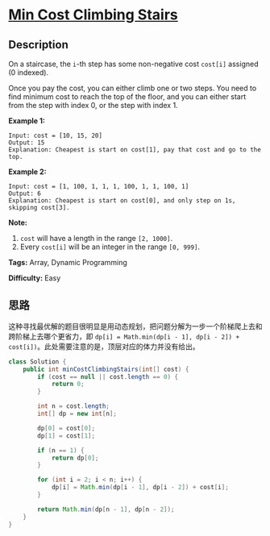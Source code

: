 # [Min Cost Climbing Stairs][title]

## Description

On a staircase, the `i`-th step has some non-negative cost `cost[i]` assigned (0 indexed).

Once you pay the cost, you can either climb one or two steps. You need to find minimum cost to reach the top of the floor, and you can either start from the step with index 0, or the step with index 1.

**Example 1:**

```
Input: cost = [10, 15, 20]
Output: 15
Explanation: Cheapest is start on cost[1], pay that cost and go to the top.
```

**Example 2:**

```
Input: cost = [1, 100, 1, 1, 1, 100, 1, 1, 100, 1]
Output: 6
Explanation: Cheapest is start on cost[0], and only step on 1s, skipping cost[3].
```

**Note:**

1. `cost` will have a length in the range `[2, 1000]`.
2. Every `cost[i]` will be an integer in the range `[0, 999]`.

**Tags:** Array, Dynamic Programming

**Difficulty:** Easy

## 思路

这种寻找最优解的题目很明显是用动态规划，把问题分解为一步一个阶梯爬上去和跨阶梯上去哪个更省力，即 `dp[i] = Math.min(dp[i - 1], dp[i - 2]) + cost[i])`。此处需要注意的是，顶层对应的体力并没有给出。

``` java
class Solution {
    public int minCostClimbingStairs(int[] cost) {
        if (cost == null || cost.length == 0) {
            return 0;
        }

        int n = cost.length;
        int[] dp = new int[n];

        dp[0] = cost[0];
        dp[1] = cost[1];

        if (n == 1) {
            return dp[0];
        }

        for (int i = 2; i < n; i++) {
            dp[i] = Math.min(dp[i - 1], dp[i - 2]) + cost[i];
        }

        return Math.min(dp[n - 1], dp[n - 2]);
    }
}
```

[title]: https://leetcode.com/problems/min-cost-climbing-stairs
